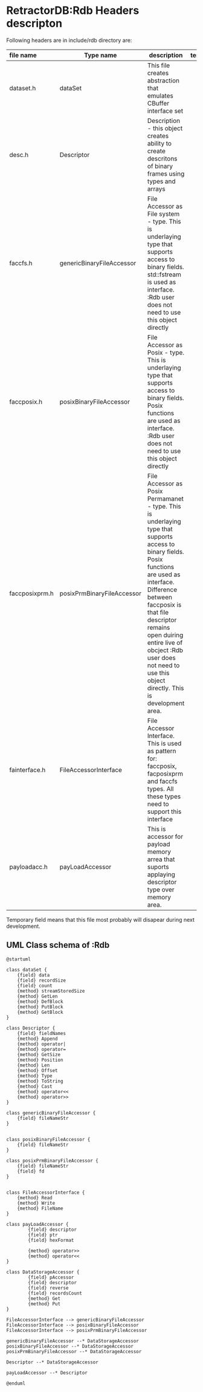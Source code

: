 # RetractorDB:Rdb Headers descripton

Following headers are in include/rdb directory are:

file name|Type name|description|temporary
:--|---|---|--:
dataset.h|dataSet|This file creates abstraction that emulates CBuffer interface set|yes
desc.h|Descriptor|Description - this object creates ability to create descritons of binary frames using types and arrays|no
faccfs.h|genericBinaryFileAccessor|File Accessor as File system - type. This is underlaying type that supports access to binary fields. std::fstream is used as interface. :Rdb user does not need to use this object directly|?
faccposix.h|posixBinaryFileAccessor|File Accessor as Posix - type. This is underlaying type that supports access to binary fields. Posix functions are used as interface. :Rdb user does not need to use this object directly|?
faccposixprm.h|posixPrmBinaryFileAccessor|File Accessor as Posix Permamanet - type. This is underlaying type that supports access to binary fields. Posix functions are used as interface. Difference between faccposix is that file descriptor remains open duiring entire live of obcject :Rdb user does not need to use this object directly. This is development area.|no
fainterface.h|FileAccessorInterface|File Accessor Interface. This is used as pattern for: faccposix, facposixprm and faccfs types. All these types need to support this interface|yes
payloadacc.h|payLoadAccessor|This is accessor for payload memory arrea that suports applaying descriptor type over memory area.|yes

Temporary field means that this file most probably will disapear during next development.

## UML Class schema of :Rdb

[https://www.visual-paradigm.com/guide/uml-unified-modeling-language/uml-aggregation-vs-composition/]: <>



```plantuml
@startuml

class dataSet {
    {field} data
    {field} recordSize
    {field} count
    {method} streamStoredSize
    {method} GetLen
    {method} DefBlock
    {method} PutBlock
    {method} GetBlock
}

class Descriptor {
    {field} fieldNames
    {method} Append
    {method} operator|
    {method} operator=
    {method} GetSize
    {method} Position
    {method} Len
    {method} Offset
    {method} Type
    {method} ToString
    {method} Cast
    {method} operator<<
    {method} operator>>
}

class genericBinaryFileAccessor {
    {field} fileNameStr
}


class posixBinaryFileAccessor {
    {field} fileNameStr
}

class posixPrmBinaryFileAccessor {
    {field} fileNameStr
    {field} fd
}


class FileAccessorInterface {
    {method} Read
    {method} Write
    {method} FileName
}

class payLoadAccessor {
        {field} descriptor
        {field} ptr
        {field} hexFormat

        {method} operator>>
        {method} operator<<
}

class DataStorageAccessor {
        {field} pAccessor
        {field} descriptor
        {field} reverse
        {field} recordsCount
        {method} Get
        {method} Put
}

FileAccessorInterface --> genericBinaryFileAccessor
FileAccessorInterface --> posixBinaryFileAccessor
FileAccessorInterface --> posixPrmBinaryFileAccessor

genericBinaryFileAccessor --* DataStorageAccessor
posixBinaryFileAccessor --* DataStorageAccessor
posixPrmBinaryFileAccessor --* DataStorageAccessor

Descriptor --* DataStorageAccessor

payLoadAccessor --* Descriptor

@enduml
```
